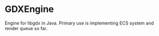 # GDXEngine

Engine for libgdx in Java. Primary use is implementing ECS system and render queue so far. 
